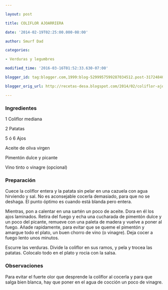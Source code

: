 ```yaml
---

layout: post

title: COLIFLOR AJOARRIERA

date: '2014-02-19T02:25:00.000-08:00'

author: Smurf Dad

categories:

- Verduras y legumbres

modified_time: '2016-03-16T01:52:33.630-07:00'

blogger_id: tag:blogger.com,1999:blog-5299957599287034512.post-3172484038171232052

blogger_orig_url: http://recetas-desa.blogspot.com/2014/02/coliflor-ajoarriera.html

---
```


<h3>Ingredientes</h3>

1 Coliflor mediana

2 Patatas

5 ó 6 Ajos

Aceite de oliva virgen

Pimentón dulce y picante

Vino tinto o vinagre (opcional)

<h3>Preparación</h3>

Cuece la coliflor entera y la patata sin pelar en una cazuela con agua hirviendo y sal. No es aconsejable cocerla demasiado, para que no se deshaga. El punto óptimo es cuando está blanda pero entera.

Mientras, pon a calentar en una sartén un poco de aceite. Dora en él los ajos laminados. Retira del fuego y echa una cucharada de pimentón dulce y un poco del picante, remueve con una paleta de madera y vuelve a poner al fuego. Añade rapidamente, para evitar que se queme el pimentón y amargue todo el plato, un buen chorro de vino (o vinagre). Deja cocer a fuego lento unos minutos.

Escurre las verduras. Divide la coliflor en sus ramos, y pela y trocea las patatas. Colocalo todo en el plato y rocia con la salsa.

<h3>Observaciones</h3>

Para evitar el fuerte olor que desprende la coliflor al cocerla y para que salga bien blanca, hay que poner en el agua de cocción un poco de vinagre.